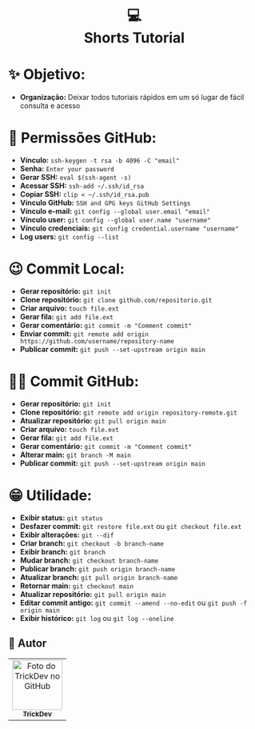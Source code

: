 <h1 align="center">
  💻<br>Shorts Tutorial
</h1>

# ✨ Objetivo:

- **Organização:** Deixar todos tutoriais rápidos em um só lugar de fácil consulta e acesso

# 🤩 Permissões GitHub:

- **Vínculo:** `ssh-keygen -t rsa -b 4096 -C "email"`
- **Senha:** `Enter your password`
- **Gerar SSH:** `eval $(ssh-agent -s)`
- **Acessar SSH:** `ssh-add ~/.ssh/id_rsa`
- **Copiar SSH:** `clip < ~/.ssh/id_rsa.pub`
- **Vínculo GitHub:** `SSH and GPG keys GitHub Settings`
- **Vínculo e-mail:** `git config --global user.email "email"`
- **Vínculo user:** `git config --global user.name "username"`
- **Vínculo credenciais:** `git config credential.username "username"`
- **Log users:** `git config --list`

# 😉 Commit Local:

- **Gerar repositório:** `git init`
- **Clone repositório:** `git clone github.com/repositorio.git`
- **Criar arquivo:** `touch file.ext`
- **Gerar fila:** `git add file.ext`
- **Gerar comentário:** `git commit -m "Comment commit"`
- **Enviar commit:** `git remote add origin https://github.com/username/repository-name`
- **Publicar commit:** `git push --set-upstream origin main`

# 🙆‍♂️ Commit GitHub:

- **Gerar repositório:** `git init`
- **Clone repositório:** `git remote add origin repository-remote.git`
- **Atualizar repositório:** `git pull origin main`
- **Criar arquivo:** `touch file.ext`
- **Gerar fila:** `git add file.ext`
- **Gerar comentário:** `git commit -m "Comment commit"`
- **Alterar main:** `git branch -M main`
- **Publicar commit:** `git push --set-upstream origin main`

# 😁 Utilidade:

- **Exibir status:** `git status`
- **Desfazer commit:** `git restore file.ext` ou `git checkout file.ext`
- **Exibir alterações:** `git --dif`
- **Criar branch:** `git checkout -b branch-name`
- **Exibir branch:** `git branch`
- **Mudar branch:** `git checkout branch-name`
- **Publicar branch:** `git push origin branch-name`
- **Atualizar branch:** `git pull origin branch-name`
- **Retornar main:** `git checkout main`
- **Atualizar repositório:** `git pull origin main`
- **Editar commit antigo:** `git commit --amend --no-edit` ou `git push -f origin main`
- **Exibir histórico:** `git log` ou `git log --oneline`

<h2>🦄 Autor</h2>

<table>
  <tr>
    <td align="center">
      <a href="https://github.com/trickdev">
        <img src="https://avatars.githubusercontent.com/u/121990510?s=400&u=5866da21e76b33bdc3f1a1e04840ffa97a8de19f&v=4" width="100px;" alt="Foto do TrickDev no GitHub"/><br>
        <sub>
          <b>TrickDev</b>
        </sub>
      </a>
    </td>
  </tr>
</table>
